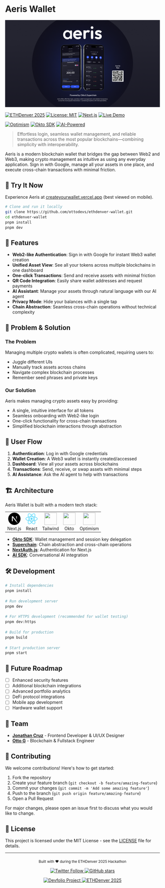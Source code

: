 # Aeris Wallet

![Aeris Banner](/docs/assets/aeris-banner.png)

[![ETHDenver 2025](https://img.shields.io/badge/ETHDenver-2025-6A3BE4?style=for-the-badge&logo=ethereum&logoColor=white)](https://ethdenver2025.devfolio.co/quadratic-voting)
[![License: MIT](https://img.shields.io/badge/License-MIT-yellow?style=for-the-badge)](https://opensource.org/licenses/MIT)
[![Next.js](https://img.shields.io/badge/Next.js-14.2.16-black?style=for-the-badge&logo=next.js)](https://nextjs.org/)
[![Live Demo](https://img.shields.io/badge/Demo-Live-brightgreen?style=for-the-badge)](https://createyourwallet.vercel.app)

[![Optimism](https://img.shields.io/badge/Optimism-Superchain-FF0420?style=for-the-badge&logo=optimism&logoColor=white)](https://www.optimism.io/)
[![Okto SDK](https://img.shields.io/badge/Powered_by-Okto-4364F9?style=for-the-badge)](https://www.okto.tech/)
[![AI-Powered](https://img.shields.io/badge/AI-Powered-9cf?style=for-the-badge&logo=openai&logoColor=white)](https://ai.vercel.ai/)

> Effortless login, seamless wallet management, and reliable transactions across the most popular blockchains—combining simplicity with interoperability.

Aeris is a modern blockchain wallet that bridges the gap between Web2 and Web3, making crypto management as intuitive as using any everyday application. Sign in with Google, manage all your assets in one place, and execute cross-chain transactions with minimal friction.

## 🚀 Try It Now

Experience Aeris at [createyourwallet.vercel.app](https://createyourwallet.vercel.app) (best viewed on mobile).

```bash
# Clone and run it locally
git clone https://github.com/ottodevs/ethdenver-wallet.git
cd ethdenver-wallet
pnpm install
pnpm dev
```

## 🌟 Features

- **Web2-like Authentication**: Sign in with Google for instant Web3 wallet creation
- **Unified Asset View**: See all your tokens across multiple blockchains in one dashboard
- **One-click Transactions**: Send and receive assets with minimal friction
- **QR Code Integration**: Easily share wallet addresses and request payments
- **AI Assistant**: Manage your assets through natural language with our AI agent
- **Privacy Mode**: Hide your balances with a single tap
- **Chain Abstraction**: Seamless cross-chain operations without technical complexity

## 🧩 Problem & Solution

### The Problem

Managing multiple crypto wallets is often complicated, requiring users to:
- Juggle different UIs
- Manually track assets across chains
- Navigate complex blockchain processes
- Remember seed phrases and private keys

### Our Solution

Aeris makes managing crypto assets easy by providing:
- A single, intuitive interface for all tokens
- Seamless onboarding with Web2-like login
- One-click functionality for cross-chain transactions
- Simplified blockchain interactions through abstraction

## 🔄 User Flow

1. **Authentication**: Log in with Google credentials
2. **Wallet Creation**: A Web3 wallet is instantly created/accessed
3. **Dashboard**: View all your assets across blockchains
4. **Transactions**: Send, receive, or swap assets with minimal steps
5. **AI Assistance**: Ask the AI agent to help with transactions

## 🏗️ Architecture

Aeris Wallet is built with a modern tech stack:

<table>
  <tr>
    <td align="center"><img src="https://raw.githubusercontent.com/devicons/devicon/master/icons/nextjs/nextjs-original.svg" width="40" height="40"/><br />Next.js</td>
    <td align="center"><img src="https://raw.githubusercontent.com/devicons/devicon/master/icons/react/react-original.svg" width="40" height="40"/><br />React</td>
    <td align="center"><img src="https://tailwindcss.com/_next/static/media/tailwindcss-mark.d52e9897.svg" width="40" height="40"/><br />Tailwind</td>
    <td align="center"><img src="https://docs.okto.tech/images/brand-kit/icons/icon.png" width="40" height="40"/><br />Okto</td>
    <td align="center"><img src="https://www.optimism.io/brand/optimism-logo.svg" width="40" height="40"/><br />Optimism</td>
  </tr>
</table>

- **[Okto SDK](https://okto.xyz)**: Wallet management and session key delegation
- **[Superchain](https://www.optimism.io/superchain)**: Chain abstraction and cross-chain operations
- **[NextAuth.js](https://next-auth.js.org/)**: Authentication for Next.js
- **[AI SDK](https://ai.vercel.ai/)**: Conversational AI integration

## 🛠️ Development

```bash
# Install dependencies
pnpm install

# Run development server
pnpm dev

# For HTTPS development (recommended for wallet testing)
pnpm dev:https

# Build for production
pnpm build

# Start production server
pnpm start
```

## 🔮 Future Roadmap

- [ ] Enhanced security features
- [ ] Additional blockchain integrations
- [ ] Advanced portfolio analytics
- [ ] DeFi protocol integrations
- [ ] Mobile app development
- [ ] Hardware wallet support

## 👥 Team

- **[Jonathan Cruz](https://github.com/jcruzfff)** - Frontend Developer & UI/UX Designer
- **[Otto G](https://github.com/ottodevs)** - Blockchain & Fullstack Engineer

## 🤝 Contributing

We welcome contributions! Here's how to get started:

1. Fork the repository
2. Create your feature branch (`git checkout -b feature/amazing-feature`)
3. Commit your changes (`git commit -m 'Add some amazing feature'`)
4. Push to the branch (`git push origin feature/amazing-feature`)
5. Open a Pull Request

For major changes, please open an issue first to discuss what you would like to change.

## 📄 License

This project is licensed under the MIT License - see the [LICENSE](LICENSE) file for details.

---

<p align="center">
  <sub>Built with ❤️ during the ETHDenver 2025 Hackathon</sub>
</p>

<p align="center">
  <a href="https://twitter.com/ottodevs">
    <img src="https://img.shields.io/twitter/follow/ottodevs?style=social" alt="Twitter Follow" />
  </a>
  <a href="https://github.com/ottodevs/ethdenver-wallet">
    <img src="https://img.shields.io/github/stars/ottodevs/ethdenver-wallet?style=social" alt="GitHub stars" />
  </a>
</p>

<p align="center">
  <a href="https://devfolio.co/projects/aeris-375a">
    <img src="https://img.shields.io/badge/Devfolio-Project-blue?style=flat" alt="Devfolio Project" />
  </a>
  <a href="https://ethdenver.com">
    <img src="https://img.shields.io/badge/ETHDenver-2025-purple?style=flat" alt="ETHDenver 2025" />
  </a>
</p>

